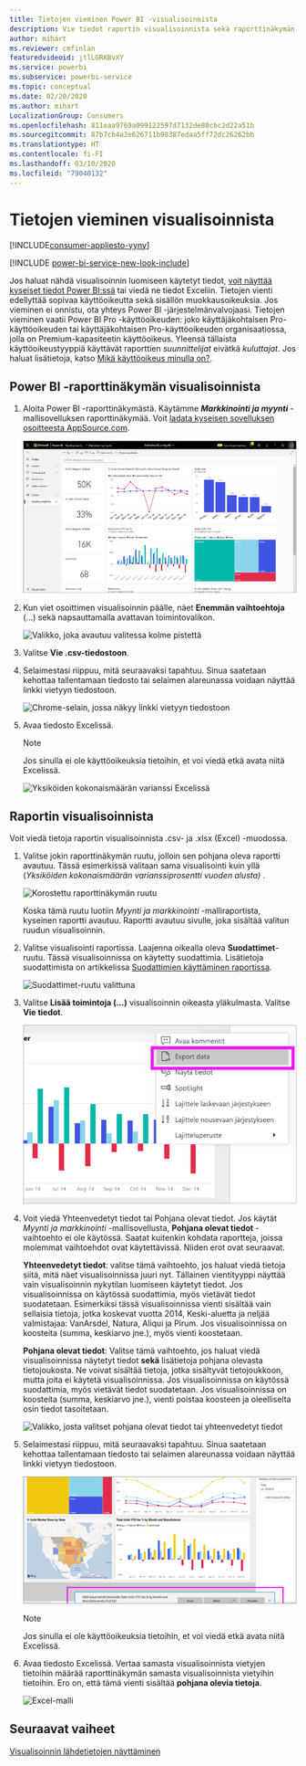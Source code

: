 ```yaml
---
title: Tietojen vieminen Power BI -visualisoinnista
description: Vie tiedot raportin visualisoinnista sekä raporttinäkymän visualisoinnista ja avaa ne Excelissä.
author: mihart
ms.reviewer: cmfinlan
featuredvideoid: jtlLGRKBvXY
ms.service: powerbi
ms.subservice: powerbi-service
ms.topic: conceptual
ms.date: 02/20/2020
ms.author: mihart
LocalizationGroup: Consumers
ms.openlocfilehash: 811eaa9769a099122597d7132de80cbc2d22a51b
ms.sourcegitcommit: 87b7cb4a2e626711b98387edaa5ff72dc26262bb
ms.translationtype: HT
ms.contentlocale: fi-FI
ms.lasthandoff: 03/10/2020
ms.locfileid: "79040132"
---
```

# <a name="export-data-from-a-visual"></a>Tietojen vieminen visualisoinnista

[!INCLUDE[consumer-appliesto-yyny](../includes/consumer-appliesto-yyny.md)]

[!INCLUDE [power-bi-service-new-look-include](../includes/power-bi-service-new-look-include.md)]

Jos haluat nähdä visualisoinnin luomiseen käytetyt tiedot, [voit näyttää kyseiset tiedot Power BI:ssä](end-user-show-data.md) tai viedä ne tiedot Exceliin. Tietojen vienti edellyttää sopivaa käyttöoikeutta sekä sisällön muokkausoikeuksia. Jos vieminen ei onnistu, ota yhteys Power BI -järjestelmänvalvojaasi. Tietojen vieminen vaatii Power BI Pro -käyttöoikeuden: joko käyttäjäkohtaisen Pro-käyttöoikeuden tai käyttäjäkohtaisen Pro-käyttöoikeuden organisaatiossa, jolla on Premium-kapasiteetin käyttöoikeus. Yleensä tällaista käyttöoikeustyyppiä käyttävät raporttien *suunnittelijat* eivätkä *kuluttajat*. Jos haluat lisätietoja, katso [Mikä käyttöoikeus minulla on?](end-user-license.md).


## <a name="from-a-visual-on-a-power-bi-dashboard"></a>Power BI -raporttinäkymän visualisoinnista

1. Aloita Power BI -raporttinäkymästä. Käytämme ***Markkinointi ja myynti*** -mallisovelluksen raporttinäkymää. Voit [ladata kyseisen sovelluksen osoitteesta AppSource.com](https://appsource.microsoft.com/product/power-bi/microsoft-retail-analysis-sample.salesandmarketingsample-preview?flightCodes=e2b06c7a-a438-4d99-9eb6-4324ce87f282).

    ![Sovelluksen raporttinäkymä](media/end-user-export/power-bi-dashboards.png)

2. Kun viet osoittimen visualisoinnin päälle, näet **Enemmän vaihtoehtoja** (...) sekä napsauttamalla avattavan toimintovalikon.

    ![Valikko, joka avautuu valitessa kolme pistettä](media/end-user-export/power-bi-options-menu.png)

3. Valitse **Vie .csv-tiedostoon**.

4. Selaimestasi riippuu, mitä seuraavaksi tapahtuu. Sinua saatetaan kehottaa tallentamaan tiedosto tai selaimen alareunassa voidaan näyttää linkki vietyyn tiedostoon. 

    ![Chrome-selain, jossa näkyy linkki vietyyn tiedostoon](media/end-user-export/power-bi-dashboard-exports.png)

5. Avaa tiedosto Excelissä. 

    > [!NOTE]
    > Jos sinulla ei ole käyttöoikeuksia tietoihin, et voi viedä etkä avata niitä Excelissä.  

    ![Yksiköiden kokonaismäärän varianssi Excelissä](media/end-user-export/power-bi-excel.png)


## <a name="from-a-visual-in-a-report"></a>Raportin visualisoinnista
Voit viedä tietoja raportin visualisoinnista .csv- ja .xlsx (Excel) -muodossa. 

1. Valitse jokin raporttinäkymän ruutu, jolloin sen pohjana oleva raportti avautuu.  Tässä esimerkissä valitaan sama visualisointi kuin yllä (*Yksiköiden kokonaismäärän varianssiprosentti vuoden alusta)* . 

    ![Korostettu raporttinäkymän ruutu](media/end-user-export/power-bi-export-reports.png)

    Koska tämä ruutu luotiin *Myynti ja markkinointi* -malliraportista, kyseinen raportti avautuu. Raportti avautuu sivulle, joka sisältää valitun ruudun visualisoinnin. 

2. Valitse visualisointi raportissa. Laajenna oikealla oleva **Suodattimet**-ruutu. Tässä visualisoinnissa on käytetty suodattimia. Lisätietoja suodattimista on artikkelissa [Suodattimien käyttäminen raportissa](end-user-report-filter.md).

    ![Suodattimet-ruutu valittuna](media/end-user-export/power-bi-export-filter.png)


3. Valitse **Lisää toimintoja (...)** visualisoinnin oikeasta yläkulmasta. Valitse **Vie tiedot**.

    ![Avattavasta valikosta valittujen tietojen vieminen](media/end-user-export/power-bi-export-report.png)

4. Voit viedä Yhteenvedetyt tiedot tai Pohjana olevat tiedot. Jos käytät *Myynti ja markkinointi* -mallisovellusta, **Pohjana olevat tiedot** -vaihtoehto ei ole käytössä. Saatat kuitenkin kohdata raportteja, joissa molemmat vaihtoehdot ovat käytettävissä. Niiden erot ovat seuraavat.

    **Yhteenvedetyt tiedot**: valitse tämä vaihtoehto, jos haluat viedä tietoja siitä, mitä näet visualisoinnissa juuri nyt.  Tällainen vientityyppi näyttää vain visualisoinnin nykytilan luomiseen käytetyt tiedot. Jos visualisoinnissa on käytössä suodattimia, myös vietävät tiedot suodatetaan. Esimerkiksi tässä visualisoinnissa vienti sisältää vain sellaisia tietoja, jotka koskevat vuotta 2014, Keski-aluetta ja neljää valmistajaa: VanArsdel, Natura, Aliqui ja Pirum. Jos visualisoinnissa on koosteita (summa, keskiarvo jne.), myös vienti koostetaan. 
  

    **Pohjana olevat tiedot**: Valitse tämä vaihtoehto, jos haluat viedä visualisoinnissa näytetyt tiedot **sekä** lisätietoja pohjana olevasta tietojoukosta.  Ne voivat sisältää tietoja, jotka sisältyvät tietojoukkoon, mutta joita ei käytetä visualisoinnissa. Jos visualisoinnissa on käytössä suodattimia, myös vietävät tiedot suodatetaan.  Jos visualisoinnissa on koosteita (summa, keskiarvo jne.), vienti poistaa koosteen ja oleelliselta osin tiedot tasoitetaan. 

    ![Valikko, josta valitset pohjana olevat tiedot tai yhteenvedetyt tiedot](media/end-user-export/power-bi-export-underlying.png)

5. Selaimestasi riippuu, mitä seuraavaksi tapahtuu. Sinua saatetaan kehottaa tallentamaan tiedosto tai selaimen alareunassa voidaan näyttää linkki vietyyn tiedostoon. 

    ![Viety tiedosto näytettynä Microsoft Edge -selaimessa](media/end-user-export/power-bi-export-edge-browser.png)

    > [!NOTE]
    > Jos sinulla ei ole käyttöoikeuksia tietoihin, et voi viedä etkä avata niitä Excelissä.  


6. Avaa tiedosto Excelissä. Vertaa samasta visualisoinnista vietyjen tietoihin määrää raporttinäkymän samasta visualisoinnista vietyihin tietoihin. Ero on, että tämä vienti sisältää **pohjana olevia tietoja**. 

    ![Excel-malli](media/end-user-export/power-bi-underlying.png)

## <a name="next-steps"></a>Seuraavat vaiheet

[Visualisoinnin lähdetietojen näyttäminen](end-user-show-data.md)